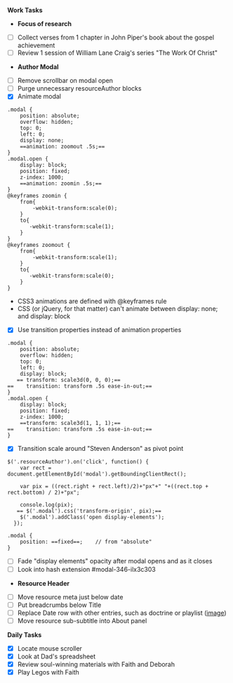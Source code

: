 **Work Tasks**

- **Focus of research**
- [ ] Collect verses from 1 chapter in John Piper's book about the gospel achievement
- [ ] Review 1 session of William Lane Craig's series "The Work Of Christ"

- **Author Modal**
- [ ] Remove scrollbar on modal open
- [ ] Purge  unnecessary resourceAuthor blocks
- [X] Animate modal

```
.modal {
    position: absolute;
    overflow: hidden;
    top: 0;
    left: 0;
    display: none;
    ==animation: zoomout .5s;==
}
.modal.open {
    display: block;
    position: fixed;
    z-index: 1000;
    ==animation: zoomin .5s;==
}
@keyframes zoomin {
    from{
        -webkit-transform:scale(0);
    }
    to{
       -webkit-transform:scale(1);
    }
}
@keyframes zoomout {
    from{
        -webkit-transform:scale(1);
    }
    to{
       -webkit-transform:scale(0);
    }
}
```

- CSS3 animations are defined with @keyframes rule
- CSS (or jQuery, for that matter) can't animate between display: none; and display: block
- [X] Use transition properties instead of animation properties

```
.modal {
    position: absolute;
    overflow: hidden;
    top: 0;
    left: 0;
    display: block;
   == transform: scale3d(0, 0, 0);==
==    transition: transform .5s ease-in-out;==
}
.modal.open {
    display: block;
    position: fixed;
    z-index: 1000;
    ==transform: scale3d(1, 1, 1);==
==    transition: transform .5s ease-in-out;==
}
```

- [X] Transition scale around "Steven Anderson" as pivot point

```
$('.resourceAuthor').on('click', function() {
    var rect = document.getElementById('modal').getBoundingClientRect();

    var pix = ((rect.right + rect.left)/2)+"px"+" "+((rect.top + rect.bottom) / 2)+"px";

    console.log(pix);
   == $('.modal').css('transform-origin', pix);==
    $('.modal').addClass('open display-elements');
  });

.modal {
    position: ==fixed==;    // from "absolute"
}
```

- [ ] Fade "display elements" opacity after modal opens and as it closes
- [ ] Look into hash extension  #modal-346-ilx3c303

- **Resource Header**
- [ ] Move resource meta just below date
- [ ] Put breadcrumbs below Title
- [ ] Replace Date row with other entries, such as doctrine or playlist ([image](https://cdn4.wpbeginner.com/wp-content/uploads/2014/04/secondarytitle-preview1.png))
- [ ] Move resource sub-subtitle into About panel

**Daily Tasks**

- [X] Locate mouse scroller
- [X] Look at Dad's spreadsheet
- [X] Review soul-winning materials with Faith and Deborah
- [X] Play Legos with Faith